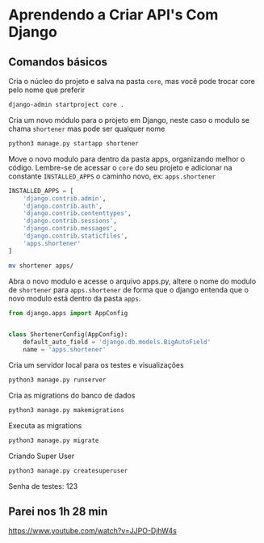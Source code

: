 # Aprendendo a Criar API's Com Django

## Comandos básicos

Cria o núcleo do projeto e salva na pasta `core`, mas você pode trocar core pelo nome que preferir

```bash
django-admin startproject core .
```

Cria um novo módulo para o projeto em Django, neste caso o modulo se chama `shortener` mas pode ser qualquer nome

```bash
python3 manage.py startapp shortener
```

Move o novo modulo para dentro da pasta apps, organizando melhor o código. Lembre-se de acessar o `core` do seu projeto e adicionar na constante `INSTALLED_APPS` o caminho novo, ex: `apps.shortener`

```python
INSTALLED_APPS = [
    'django.contrib.admin',
    'django.contrib.auth',
    'django.contrib.contenttypes',
    'django.contrib.sessions',
    'django.contrib.messages',
    'django.contrib.staticfiles',
    'apps.shortener'
]
```

```bash
mv shortener apps/
```

Abra o novo modulo e acesse o arquivo apps.py, altere o nome do modulo de `shortener` para `apps.shortener` de forma que o django entenda que o novo modulo está dentro da pasta `apps`.

```python
from django.apps import AppConfig


class ShortenerConfig(AppConfig):
    default_auto_field = 'django.db.models.BigAutoField'
    name = 'apps.shortener'

```



Cria um servidor local para os testes e visualizações

```bash
python3 manage.py runserver
```

Cria as migrations do banco de dados

```bash
python3 manage.py makemigrations
```

Executa as migrations

```bash
python3 manage.py migrate
```

Criando Super User

```bash
python3 manage.py createsuperuser
```

Senha de testes: 123


## Parei nos 1h 28 min

https://www.youtube.com/watch?v=JJPO-DjhW4s

